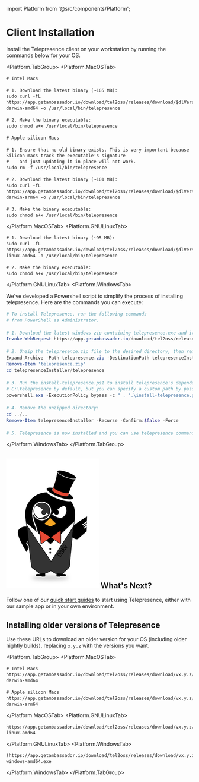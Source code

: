 import Platform from '@src/components/Platform';

# Client Installation

Install the Telepresence client on your workstation by running the commands below for your OS.

<Platform.TabGroup>
<Platform.MacOSTab>

```shell
# Intel Macs

# 1. Download the latest binary (~105 MB):
sudo curl -fL https://app.getambassador.io/download/tel2oss/releases/download/$dlVersion$/telepresence-darwin-amd64 -o /usr/local/bin/telepresence

# 2. Make the binary executable:
sudo chmod a+x /usr/local/bin/telepresence

# Apple silicon Macs

# 1. Ensure that no old binary exists. This is very important because Silicon macs track the executable's signature
#    and just updating it in place will not work.
sudo rm -f /usr/local/bin/telepresence

# 2. Download the latest binary (~101 MB):
sudo curl -fL https://app.getambassador.io/download/tel2oss/releases/download/$dlVersion$/telepresence-darwin-arm64 -o /usr/local/bin/telepresence

# 3. Make the binary executable:
sudo chmod a+x /usr/local/bin/telepresence
```

</Platform.MacOSTab>
<Platform.GNULinuxTab>

```shell
# 1. Download the latest binary (~95 MB):
sudo curl -fL https://app.getambassador.io/download/tel2oss/releases/download/$dlVersion$/telepresence-linux-amd64 -o /usr/local/bin/telepresence

# 2. Make the binary executable:
sudo chmod a+x /usr/local/bin/telepresence
```

</Platform.GNULinuxTab>
<Platform.WindowsTab>

We've developed a Powershell script to simplify the process of installing telepresence. Here are the commands you can execute:

```powershell
# To install Telepresence, run the following commands
# from PowerShell as Administrator.

# 1. Download the latest windows zip containing telepresence.exe and its dependencies (~50 MB):
Invoke-WebRequest https://app.getambassador.io/download/tel2oss/releases/download/$dlVersion$/telepresence-windows-amd64.zip -OutFile telepresence.zip

# 2. Unzip the telepresence.zip file to the desired directory, then remove the zip file:
Expand-Archive -Path telepresence.zip -DestinationPath telepresenceInstaller/telepresence
Remove-Item 'telepresence.zip'
cd telepresenceInstaller/telepresence

# 3. Run the install-telepresence.ps1 to install telepresence's dependencies. It will install telepresence to
# C:\telepresence by default, but you can specify a custom path by passing in -Path C:\my\custom\path
powershell.exe -ExecutionPolicy bypass -c " . '.\install-telepresence.ps1';"

# 4. Remove the unzipped directory:
cd ../..
Remove-Item telepresenceInstaller -Recurse -Confirm:$false -Force

# 5. Telepresence is now installed and you can use telepresence commands in PowerShell.
```

</Platform.WindowsTab>
</Platform.TabGroup>

## <img class="os-logo" src="../images/logo.png" alt="Telepresence logo" /> What's Next?

Follow one of our [quick start guides](../quick-start.md) to start using Telepresence, either with our sample app or in your own environment.

## Installing older versions of Telepresence

Use these URLs to download an older version for your OS (including older nightly builds), replacing `x.y.z` with the versions you want.

<Platform.TabGroup>
<Platform.MacOSTab>

```shell
# Intel Macs
https://app.getambassador.io/download/tel2oss/releases/download/vx.y.z/telepresence-darwin-amd64

# Apple silicon Macs
https://app.getambassador.io/download/tel2oss/releases/download/vx.y.z/telepresence-darwin-arm64
```

</Platform.MacOSTab>
<Platform.GNULinuxTab>

```
https://app.getambassador.io/download/tel2oss/releases/download/vx.y.z/telepresence-linux-amd64
```

</Platform.GNULinuxTab>
<Platform.WindowsTab>

```
(https://app.getambassador.io/download/tel2oss/releases/download/vx.y.z/telepresence-windows-amd64.exe
```

</Platform.WindowsTab>
</Platform.TabGroup>

<img referrerpolicy="no-referrer-when-downgrade" src="https://static.scarf.sh/a.png?x-pxid=d842651a-2e4d-465a-98e1-4808722c01ab" alt="" style="max-width:1px;"/>
